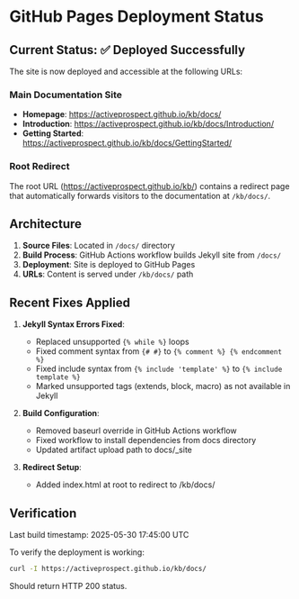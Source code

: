 # GitHub Pages Deployment Status

## Current Status: ✅ Deployed Successfully

The site is now deployed and accessible at the following URLs:

### Main Documentation Site
- **Homepage**: https://activeprospect.github.io/kb/docs/
- **Introduction**: https://activeprospect.github.io/kb/docs/Introduction/
- **Getting Started**: https://activeprospect.github.io/kb/docs/GettingStarted/

### Root Redirect
The root URL (https://activeprospect.github.io/kb/) contains a redirect page that automatically forwards visitors to the documentation at `/kb/docs/`.

## Architecture

1. **Source Files**: Located in `/docs/` directory
2. **Build Process**: GitHub Actions workflow builds Jekyll site from `/docs/`
3. **Deployment**: Site is deployed to GitHub Pages
4. **URLs**: Content is served under `/kb/docs/` path

## Recent Fixes Applied

1. **Jekyll Syntax Errors Fixed**:
   - Replaced unsupported `{% while %}` loops
   - Fixed comment syntax from `{# #}` to `{% comment %} {% endcomment %}`
   - Fixed include syntax from `{% include 'template' %}` to `{% include template %}`
   - Marked unsupported tags (extends, block, macro) as not available in Jekyll

2. **Build Configuration**:
   - Removed baseurl override in GitHub Actions workflow
   - Fixed workflow to install dependencies from docs directory
   - Updated artifact upload path to docs/_site

3. **Redirect Setup**:
   - Added index.html at root to redirect to /kb/docs/

## Verification

Last build timestamp: 2025-05-30 17:45:00 UTC

To verify the deployment is working:
```bash
curl -I https://activeprospect.github.io/kb/docs/
```

Should return HTTP 200 status.